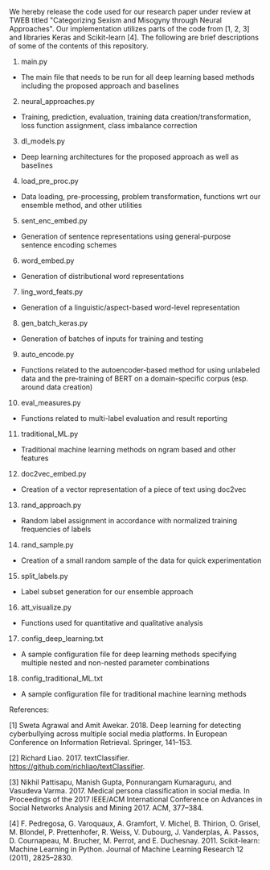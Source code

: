 We hereby release the code used for our research paper under review at TWEB titled "Categorizing Sexism and Misogyny through Neural Approaches". Our implementation utilizes parts of the code from [1, 2, 3] and libraries Keras and Scikit-learn [4]. The following are brief descriptions of some of the contents of this repository.

1) main.py

- The main file that needs to be run for all deep learning based methods including the proposed approach and baselines

2) neural_approaches.py

- Training, prediction, evaluation, training data creation/transformation, loss function assignment, class imbalance correction

3) dl_models.py

- Deep learning architectures for the proposed approach as well as baselines

4) load_pre_proc.py

- Data loading, pre-processing, problem transformation, functions wrt our ensemble method, and other utilities

5) sent_enc_embed.py

- Generation of sentence representations using general-purpose sentence encoding schemes

6) word_embed.py

- Generation of distributional word representations

7) ling_word_feats.py 

- Generation of a linguistic/aspect-based word-level representation

8) gen_batch_keras.py 

- Generation of batches of inputs for training and testing

9) auto_encode.py

- Functions related to the autoencoder-based method for using unlabeled data and the pre-training of BERT on a domain-specific corpus (esp. around data creation) 

10) eval_measures.py 

- Functions related to multi-label evaluation and result reporting

11) traditional_ML.py 

- Traditional machine learning methods on ngram based and other features

12) doc2vec_embed.py 

- Creation of a vector representation of a piece of text using doc2vec 

13) rand_approach.py 

- Random label assignment in accordance with normalized training frequencies of labels

14) rand_sample.py

- Creation of a small random sample of the data for quick experimentation

15) split_labels.py

- Label subset generation for our ensemble approach

16) att_visualize.py

- Functions used for quantitative and qualitative analysis

17) config_deep_learning.txt

- A sample configuration file for deep learning methods specifying multiple nested and non-nested parameter combinations

18) config_traditional_ML.txt

- A sample configuration file for traditional machine learning methods

References:

[1] Sweta Agrawal and Amit Awekar. 2018. Deep learning for detecting cyberbullying across multiple social media platforms. In European Conference on Information Retrieval. Springer, 141–153.

[2] Richard Liao. 2017. textClassifier. https://github.com/richliao/textClassifier.

[3] Nikhil Pattisapu, Manish Gupta, Ponnurangam Kumaraguru, and Vasudeva Varma. 2017. Medical persona classification in social media. In Proceedings of the 2017 IEEE/ACM International Conference on Advances in Social Networks Analysis and Mining 2017. ACM, 377–384.

[4] F. Pedregosa, G. Varoquaux, A. Gramfort, V. Michel, B. Thirion, O. Grisel, M. Blondel, P. Prettenhofer, R. Weiss, V. Dubourg, J. Vanderplas, A. Passos, D. Cournapeau, M. Brucher, M. Perrot, and E. Duchesnay. 2011. Scikit-learn: Machine Learning in Python. Journal of Machine Learning Research 12 (2011), 2825–2830.

